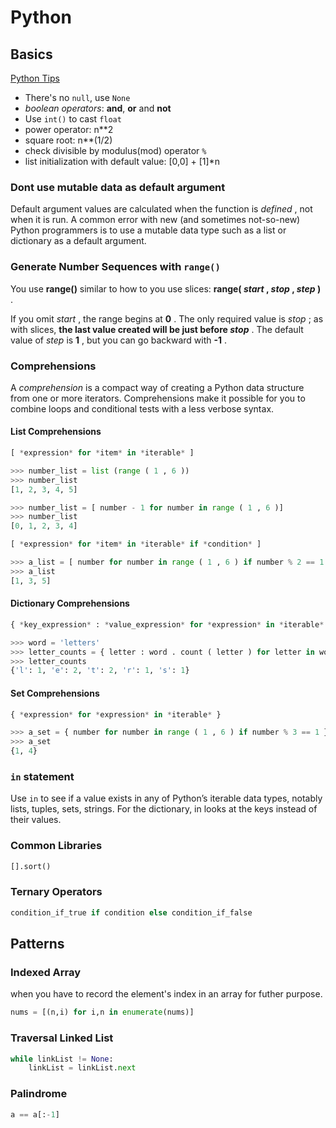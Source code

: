 # Python

## Basics

[Python Tips](http://book.pythontips.com/en/latest/index.html)

- There's no `null`, use `None`
- *boolean operators*: **and**, **or** and **not**
- Use `int()` to cast `float`
- power operator: n**2
- square root: n**(1/2)
- check divisible by modulus(mod) operator `%`
- list initialization with default value: [0,0] + [1]*n

### Dont use mutable data as default argument

Default argument values are calculated when the function is *defined* , not when it is run. A common error with new (and sometimes not-so-new) Python programmers is to use a mutable data type such as a list or dictionary as a default argument.

### Generate Number Sequences with `range()`

You use **range()** similar to how to you use slices: **range( *start* , *stop* , *step* )** .

If you omit *start* , the range begins at **0** . The only required value is *stop* ; as with slices, **the last value created will be just before *stop*** . The default value of *step* is **1** , but you can go backward with **-1** .

### Comprehensions

A *comprehension* is a compact way of creating a Python data structure from one or more iterators. Comprehensions make it possible for you to combine loops and conditional tests with a less verbose syntax.

#### List Comprehensions

```py
[ *expression* for *item* in *iterable* ]
```

```py
>>> number_list = list (range ( 1 , 6 ))
>>> number_list
[1, 2, 3, 4, 5]
```

```py
>>> number_list = [ number - 1 for number in range ( 1 , 6 )]
>>> number_list
[0, 1, 2, 3, 4]
```

```py
[ *expression* for *item* in *iterable* if *condition* ]
```

```py
>>> a_list = [ number for number in range ( 1 , 6 ) if number % 2 == 1 ]
>>> a_list
[1, 3, 5]
```

#### Dictionary Comprehensions

```py
{ *key_expression* : *value_expression* for *expression* in *iterable* }
```

```py
>>> word = 'letters'
>>> letter_counts = { letter : word . count ( letter ) for letter in word }
>>> letter_counts
{'l': 1, 'e': 2, 't': 2, 'r': 1, 's': 1}
```

#### Set Comprehensions

```py
{ *expression* for *expression* in *iterable* }
```

```py
>>> a_set = { number for number in range ( 1 , 6 ) if number % 3 == 1 }
>>> a_set
{1, 4}
```

### `in` statement

Use `in` to see if a value exists in any of Python’s iterable data types, notably lists, tuples, sets, strings. For the dictionary, in looks at the keys instead of their values.

### Common Libraries

```py
[].sort()
```

### Ternary Operators

```py
condition_if_true if condition else condition_if_false
```

## Patterns

### Indexed Array

when you have to record the element's index in an array for futher purpose.

```py
nums = [(n,i) for i,n in enumerate(nums)]
```

### Traversal Linked List

```py
while linkList != None:
    linkList = linkList.next
```

### Palindrome

```py
a == a[:-1]
```